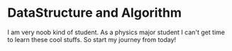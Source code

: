 # DataStructure and Algorithm

I am very noob kind of student. As a physics major student I can't get time to learn these cool stuffs. So start my journey from today!